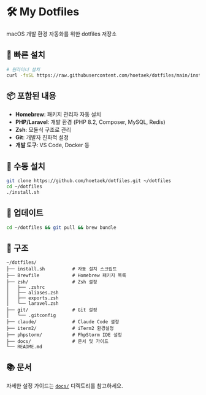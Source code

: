 # 🛠️ My Dotfiles

macOS 개발 환경 자동화를 위한 dotfiles 저장소

## 🚀 빠른 설치

```bash
# 원라이너 설치
curl -fsSL https://raw.githubusercontent.com/hoetaek/dotfiles/main/install.sh | bash
```

## 📦 포함된 내용

- **Homebrew**: 패키지 관리자 자동 설치
- **PHP/Laravel**: 개발 환경 (PHP 8.2, Composer, MySQL, Redis)
- **Zsh**: 모듈식 구조로 관리
- **Git**: 개발자 친화적 설정
- **개발 도구**: VS Code, Docker 등

## 🔧 수동 설치

```bash
git clone https://github.com/hoetaek/dotfiles.git ~/dotfiles
cd ~/dotfiles
./install.sh
```

## 🔄 업데이트

```bash
cd ~/dotfiles && git pull && brew bundle
```

## 📁 구조

```
~/dotfiles/
├── install.sh          # 자동 설치 스크립트
├── Brewfile            # Homebrew 패키지 목록
├── zsh/                # Zsh 설정
│   ├── .zshrc
│   ├── aliases.zsh
│   ├── exports.zsh
│   └── laravel.zsh
├── git/                # Git 설정
│   └── .gitconfig
├── claude/             # Claude Code 설정
├── iterm2/             # iTerm2 환경설정
├── phpstorm/           # PhpStorm IDE 설정
├── docs/               # 문서 및 가이드
└── README.md
```

## 📚 문서

자세한 설정 가이드는 [`docs/`](docs/) 디렉토리를 참고하세요.